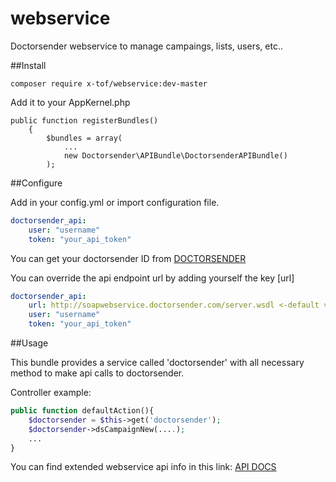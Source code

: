 webservice
==========

Doctorsender webservice to manage campaings, lists, users, etc..

##Install

```
composer require x-tof/webservice:dev-master
```

Add it to your AppKernel.php

```
public function registerBundles()
    {
        $bundles = array(
            ...
            new Doctorsender\APIBundle\DoctorsenderAPIBundle()
        );
```

##Configure

Add in your config.yml or import configuration file.

```yml
doctorsender_api:
    user: "username"
    token: "your_api_token"
```

You can get your doctorsender ID from [DOCTORSENDER](http://doctorsender.com/en/register)

You can override the api endpoint url by adding yourself the key [url]

```yml
doctorsender_api:
    url: http://soapwebservice.doctorsender.com/server.wsdl <-default value
    user: "username"
    token: "your_api_token"
```

##Usage

This bundle provides a service called 'doctorsender' with all necessary method to make api calls to doctorsender.

Controller example:

```php
public function defaultAction(){
    $doctorsender = $this->get('doctorsender');
    $doctorsender->dsCampaignNew(....);
    ...
}
```

You can find extended webservice api info in this link:  [API DOCS](http://soapwebservice.doctorsender.com/doxy/html/index.html)
